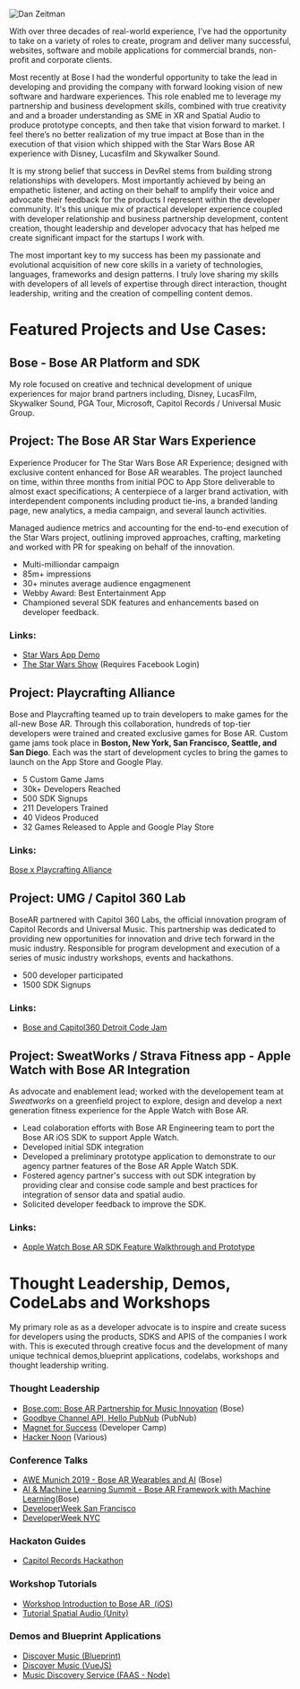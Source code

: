 ![Dan Zeitman](https://i.imgur.com/z1kB7NN.jpg)  

With over three decades of real-world experience, I've had the opportunity to take on a variety of roles to create, program and deliver many successful, websites, software and mobile applications for commercial brands, non-profit and corporate clients.

Most recently at Bose I had the wonderful opportunity to take the lead in developing and providing the company with forward looking vision of new software and hardware experiences. This role enabled me to leverage my partnership and business development skills, combined with true creativity and and a broader understanding as SME in XR and Spatial Audio to produce prototype concepts, and then take that vision forward to market. I feel there’s no better realization of my true impact at Bose than in the execution of that vision which shipped with the Star Wars Bose AR experience with Disney, Lucasfilm and Skywalker Sound. 

It is my strong belief that success in DevRel stems from building strong relationships with developers. Most importantly achieved by being an empathetic listener, and acting on their behalf to amplify their voice and advocate their feedback for the products I represent within the developer community. It's this unique mix of practical developer experience coupled with developer relationship and business partnership development, content creation, thought leadership and developer advocacy that has helped me create significant impact for the startups I work with. 

The most important key to my success has been my passionate and evolutional acquisition of new core skills in a variety of technologies, languages, frameworks and design patterns. I truly love sharing my skills with developers of all levels of expertise through direct interaction, thought leadership, writing and the creation of compelling content demos.

# Featured Projects and Use Cases:

## Bose - Bose AR Platform and SDK
My role focused on creative and technical development of unique experiences for major brand partners including, Disney, LucasFilm, Skywalker Sound, PGA Tour, Microsoft, Capitol Records / Universal Music Group.

## Project: The Bose AR Star Wars Experience
Experience Producer for The Star Wars Bose AR Experience; designed with exclusive content enhanced for Bose AR wearables. The project launched on time, within three months from initial POC to App Store deliverable to almost exact specifications; A centerpiece of a larger brand activation, with interdependent components including product tie-ins, a branded landing page, new analytics, a media campaign, and several launch activities.

Managed audience metrics and accounting for the end-to-end execution of the Star Wars project, outlining improved approaches, crafting, marketing and worked with PR for speaking on behalf of the innovation.

- Multi-milliondar campaign
- 85m+ impressions 
- 30+ minutes average audience engagmenent
- Webby Award: Best Entertainment App 
- Championed several SDK features and enhancements based on developer feedback.
### Links:
- [Star Wars App Demo](https://vimeo.com/400499649/bd228b1f81)
- [The Star Wars Show](https://www.facebook.com/watch/?v=393671781359981) (Requires Facebook Login)

## Project: Playcrafting Alliance
Bose and Playcrafting teamed up to train developers to make games for the all-new Bose AR. Through this collaboration, hundreds of top-tier developers were trained and created exclusive games for Bose AR. Custom game jams took place in **Boston, New York, San Francisco, Seattle, and San Diego**. Each was the start of development cycles to bring the games to launch on the App Store and Google Play.

- 5 Custom Game Jams
- 30k+ Developers Reached
- 500 SDK Signups
- 211 Developers Trained
- 40 Videos Produced
- 32 Games Released to Apple and Google Play Store
### Links:
[Bose x Playcrafting Alliance](https://www.youtube.com/watch?v=cWiNMmSQLUs)

## Project: UMG / Capitol 360 Lab
BoseAR partnered with Capitol 360 Labs, the official innovation program of Capitol Records and Universal Music. This partnership was dedicated to providing new opportunities for innovation and drive tech forward in the music industry.  Responsible for program development and execution of a series of music industry workshops, events and hackathons.

- 500 developer participated
- 1500 SDK Signups

### Links:
- [Bose and Capitol360 Detroit Code Jam](https://www.youtube.com/watch?v=L7SiIWxtc4U)

## Project: SweatWorks / Strava Fitness app - Apple Watch with Bose AR Integration
As advocate and enablement lead; worked with the developement team at *Sweatworks* on a greenfield project to explore, design and develop a next generation fitness experience for the Apple Watch with Bose AR.

- Lead colaboration efforts with Bose AR Engineering team to port the Bose AR iOS SDK to support Apple Watch.
- Developed initial SDK integration
- Developed a preliminary prototype application to demonstrate to our agency partner features of the Bose AR Apple Watch SDK.
- Fostered agency partner's success with out SDK integration by providing clear and consise code sample and best practices for integration of sensor data and spatial audio.
- Solicited developer feedback to improve the SDK. 

### Links:
- [Apple Watch Bose AR SDK Feature Walkthrough and Prototype](https://vimeo.com/410422025/a1a7680b07)

# Thought Leadership, Demos, CodeLabs and Workshops
My primary role as as a developer advocate is to inspire and create sucess for developers using the products, SDKS and APIS of the companies I work with.
This is executed through creative focus and the development of many unique technical demos,blueprint applications, codelabs, workshops and thought leadership writing.

### Thought Leadership
- [Bose.com: Bose AR Partnership for Music Innovation](https://medium.com/@danzeitman/bose-ar-and-capitol-records-partner-to-drive-innovation-in-music-400bc4804a0a) (Bose)
- [Goodbye Channel API, Hello PubNub](https://medium.com/@danzeitman/goodbye-channel-api-hello-pubnub-284f0b749f3e) (PubNub)
- [Magnet for Success](https://devca.mp/ps119sucess-6017a699eb17) (Developer Camp)
- [Hacker Noon](https://hackernoon.com/u/danzeitman)  (Various)
### Conference Talks
- [AWE Munich 2019 - Bose AR Wearables and AI](https://youtu.be/dYfCTavWQxY) (Bose)
- [AI & Machine Learning Summit - Bose AR Framework with Machine Learning](https://youtu.be/unlDICV7r0k)(Bose)
- [DeveloperWeek San Francisco](https://developerweeksfbayarea2018.sched.com/dan812)  
- [DeveloperWeek NYC](https://developerweekny2018.sched.com/speaker/dan812)  
### Hackaton Guides
- [Capitol Records Hackathon](https://cloudinary.gitbook.io/cil-hackathon-guide/)
### Workshop Tutorials
- [Workshop Introduction to Bose AR  (iOS)](https://bosedevs.gitbook.io/bose-ar-ios-workshop/)
- [Tutorial Spatial Audio (Unity)](https://bosedevs.gitbook.io/spatial-audio-experiences-with-bose-ar/)
### Demos and Blueprint Applications
- [Discover Music (Blueprint)](https://cloudinary.gitbook.io/cil-hackathon-guide/blueprints/discover-music)
- [Discover Music (VueJS)](https://github.com/cloudinary-developers/discover-cmg-music)
- [Music Discovery Service (FAAS - Node)](https://github.com/cloudinary-developers/music-discovery-service)
